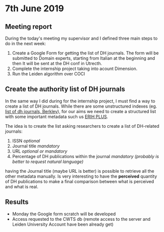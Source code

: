 # 7th June 2019

## Meeting report 
During the today's meeting my supervisor and I defined three main steps to do in the next week:
1. Create a Google Form for getting the list of DH journals. The form will be submitted to Domain experts, starting from Italian at the beginning and then It will be sent at the DH conf in Utrecth.
2. Complete the internship project taking into acount Dimension.
3. Run the Leiden algorithm over COCI

## Create the authority list of DH journals
In the same way I did during for the internship project, I must find a way to create a list of DH journals. While there are some unstructured indexes (eg. [list of dh journals, Berkley](https://digitalhumanities.berkeley.edu/resources/digital-humanities-journals)), for our aims we need to create a structured list with some important metadata such us [ERIH PLUS](https://dbh.nsd.uib.no/publiseringskanaler/erihplus/periodical/listApproved).

The idea is to create the list asking researchers to create a list of DH-related journals:
1. ISSN *optional*
2. Journal title *mandatory*
3. URL *optional or mandatory*
4. Percentage of DH publications within the journal *mandatory (probably is better to request natural language)*

having the Journal title (maybe URL is better) is possible to retrieve all the other metadata manually. Is very interesting to have the **perceived** quantity of DH publications to make a final comparison between what is perceived and what is real.

## Results
* Monday the Google form scratch will be developed
* Access requested to the CWTS db (remote access to the server and Leiden University Account have been already get)




